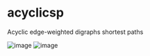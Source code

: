 # acyclicsp
Acyclic edge-weighted digraphs shortest paths


![image](https://user-images.githubusercontent.com/117768679/221941132-81c93a41-e639-4587-89d6-13123b146ca5.png)
![image](https://user-images.githubusercontent.com/117768679/221941490-062d6d62-184a-4508-97f7-3fdec85ba8e7.png)
